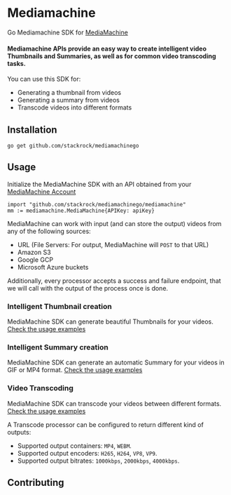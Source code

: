 # Mediamachine

Go Mediamachine SDK for [MediaMachine](https://mediamachine.io)

#### Mediamachine APIs provide an easy way to create intelligent video Thumbnails and Summaries, as well as for common video transcoding tasks.

You can use this SDK for:

- Generating a thumbnail from videos
- Generating a summary from videos
- Transcode videos into different formats

## Installation

```
go get github.com/stackrock/mediamachinego
```

## Usage

Initialize the MediaMachine SDK with an API obtained from your [MediaMachine Account](https://www.mediamachine.io)

```golang
import "github.com/stackrock/mediamachinego/mediamachine"
mm := mediamachine.MediaMachine{APIKey: apiKey}
```

MediaMachine can work with input (and can store the output) videos from any of the following sources:

- URL (File Servers: For output, MediaMachine will `POST` to that URL)
- Amazon S3
- Google GCP
- Microsoft Azure buckets

Additionally, every processor accepts a success and failure endpoint, that we will call with the output of the process
once is done.

### Intelligent Thumbnail creation

MediaMachine SDK can generate beautiful Thumbnails for your videos. [Check the usage examples](examples/thumbnail)

### Intelligent Summary creation

MediaMachine SDK can generate an automatic Summary for your videos in GIF or MP4
format. [Check the usage examples](examples/summary)

### Video Transcoding

MediaMachine SDK can transcode your videos between different formats. [Check the usage examples](examples/transcode)

A Transcode processor can be configured to return different kind of outputs:

- Supported output containers: `MP4`, `WEBM`.
- Supported output encoders: `H265`, `H264`, `VP8`, `VP9`.
- Supported output bitrates: `1000kbps`, `2000kbps`, `4000kbps`.

## Contributing

